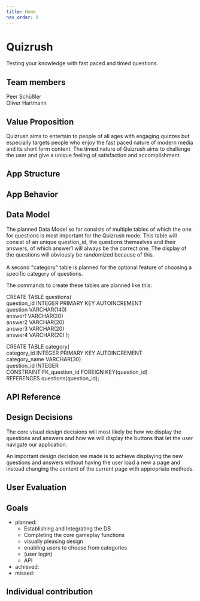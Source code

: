 ```yaml
---
title: Home
nav_order: 0
---
```

# Quizrush

Testing your knowledge with fast paced and timed questions.

## Team members
Peer Schüßler<br>
Oliver Hartmann

## Value Proposition

Quizrush aims to entertain to people of all ages with engaging quizzes but especially targets people who enjoy the fast paced nature of modern media and its short form content. The timed nature of Quizrush aims to challenge the user and give a unique feeling of satisfaction and accomplishment.

## App Structure

## App Behavior

## Data Model

The planned Data Model so far consists of multiple tables of which the one for questions is most important for the Quizrush mode. This table will consist of an unique question_id, the questions themselves and their answers, of which answer1 will always be the correct one. The display of the questions will obviously be randomized because of this.<br> <br>A second "category" table is planned for the optional feature of choosing a specific category of questions.<br>

The commands to create these tables are planned like this:

CREATE TABLE questions( <br>
	question_id INTEGER PRIMARY KEY AUTOINCREMENT <br>
	question VARCHAR(140) <br>
	answer1 VARCHAR(20) <br>
	answer2 VARCHAR(20) <br>
	answer3 VARCHAR(20) <br>
	answer4 VARCHAR(20)
);

CREATE TABLE category( <br>
	category_id INTEGER PRIMARY KEY AUTOINCREMENT <br>
	category_name VARCHAR(30) <br>
	question_id INTEGER <br>
	CONSTRAINT FK_question_id FOREIGN KEY(question_id) <br> REFERENCES questions(question_id);

## API Reference


## Design Decisions

The core visual design decisions will most likely be how we display the questions and answers and how we will display the buttons that let the user navigate our application.

An important design decision we made is to achieve displaying the new questions and answers without having the user load a new a page  and instead changing the content of the current page with appropriate methods.

## User Evaluation

## Goals
- planned:<br>
  - Establishing and Integrating the DB<br>
  - Completing the core gameplay functions
  - visually pleasing design
  - enabling users to choose from categories
  - (user login)
  - API 
- achieved:<br>
-  missed:<br>

## Individual contribution